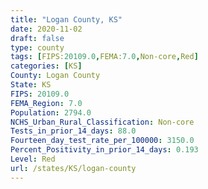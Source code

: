```yaml
---
title: "Logan County, KS"
date: 2020-11-02
draft: false
type: county
tags: [FIPS:20109.0,FEMA:7.0,Non-core,Red]
categories: [KS]
County: Logan County
State: KS
FIPS: 20109.0
FEMA_Region: 7.0
Population: 2794.0
NCHS_Urban_Rural_Classification: Non-core
Tests_in_prior_14_days: 88.0
Fourteen_day_test_rate_per_100000: 3150.0
Percent_Positivity_in_prior_14_days: 0.193
Level: Red
url: /states/KS/logan-county
---
```



